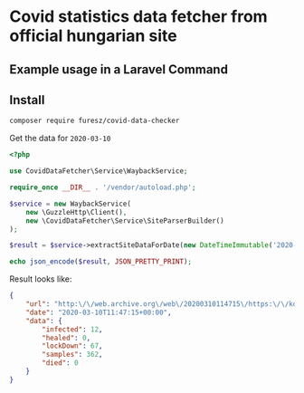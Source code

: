 # Covid statistics data fetcher from official hungarian site

## Example usage in a Laravel Command

## Install 

```bash
composer require furesz/covid-data-checker
```

Get the data for `2020-03-10`

```php
<?php

use CovidDataFetcher\Service\WaybackService;

require_once __DIR__ . '/vendor/autoload.php';

$service = new WaybackService(
    new \GuzzleHttp\Client(),
    new \CovidDataFetcher\Service\SiteParserBuilder()
);

$result = $service->extractSiteDataForDate(new DateTimeImmutable('2020-03-10'));

echo json_encode($result, JSON_PRETTY_PRINT);
```

Result looks like: 

```json
{
    "url": "http:\/\/web.archive.org\/web\/20200310114715\/https:\/\/koronavirus.gov.hu\/",
    "date": "2020-03-10T11:47:15+00:00",
    "data": {
        "infected": 12,
        "healed": 0,
        "lockDown": 67,
        "samples": 362,
        "died": 0
    }
}
```
